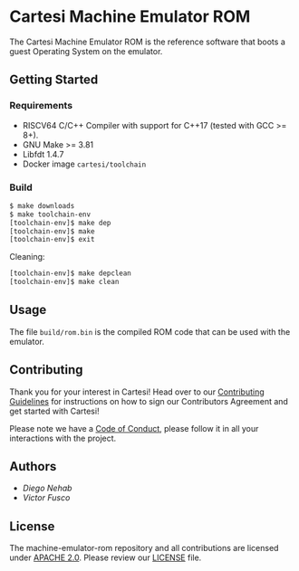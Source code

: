 # Cartesi Machine Emulator ROM

The Cartesi Machine Emulator ROM is the reference software that boots a guest Operating System on the emulator.

## Getting Started

### Requirements

- RISCV64 C/C++ Compiler with support for C++17 (tested with GCC >= 8+).
- GNU Make >= 3.81
- Libfdt 1.4.7
- Docker image `cartesi/toolchain`

### Build

```bash
$ make downloads
$ make toolchain-env
[toolchain-env]$ make dep
[toolchain-env]$ make
[toolchain-env]$ exit
```

Cleaning:

```bash
[toolchain-env]$ make depclean
[toolchain-env]$ make clean
```

## Usage

The file `build/rom.bin` is the compiled ROM code that can be used with the emulator.

## Contributing

Thank you for your interest in Cartesi! Head over to our [Contributing Guidelines](CONTRIBUTING.md) for instructions on how to sign our Contributors Agreement and get started with Cartesi!

Please note we have a [Code of Conduct](CODE_OF_CONDUCT.md), please follow it in all your interactions with the project.

## Authors

* *Diego Nehab*
* *Victor Fusco*

## License

The machine-emulator-rom repository and all contributions are licensed under
[APACHE 2.0](https://www.apache.org/licenses/LICENSE-2.0). Please review our [LICENSE](LICENSE) file.
